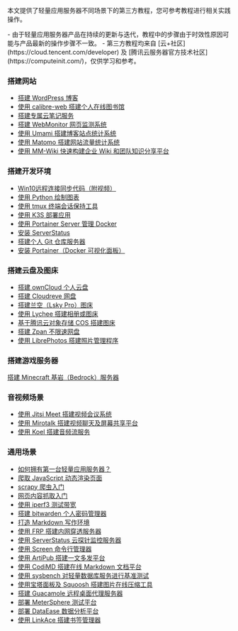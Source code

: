 本文提供了轻量应用服务器不同场景下的第三方教程，您可参考教程进行相关实践操作。


<dx-alert infotype="explain" title="">
- 由于轻量应用服务器产品在持续的更新与迭代，教程中的步骤由于时效性原因可能与产品最新的操作步骤不一致。
- 第三方教程均来自 [云+社区](https://cloud.tencent.com/developer) 及 [腾讯云服务器官方技术社区](https://computeinit.com/)，仅供学习和参考。
</dx-alert>


### 搭建网站
- [搭建 WordPress 博客](https://cloud.tencent.com/developer/article/1692366)
- [使用 calibre-web 搭建个人在线图书馆](https://cloud.tencent.com/developer/article/1814658)
- [搭建专属云笔记服务](https://computeinit.com/archives/4003)
- [搭建 WebMonitor 网页监测系统](https://computeinit.com/archives/3759)
- [使用 Umami 搭建博客站点统计系统](https://cloud.tencent.com/developer/article/1884401)
- [使用 Matomo 搭建网站流量统计系统](https://computeinit.com/archives/6082)
- [使用 MM-Wiki 快速构建企业 Wiki 和团队知识分享平台](https://cloud.tencent.com/developer/article/1858770)



### 搭建开发环境
- [Win10远程连接同步代码（附视频）](https://cloud.tencent.com/developer/article/1744540)
- [使用 Python 绘制图表](https://cloud.tencent.com/developer/article/1727837)
- [使用 tmux 终端会话保持工具](https://cloud.tencent.com/developer/article/1715579)
- [使用 K3S 部署应用](https://cloud.tencent.com/developer/article/1847421)
- [使用 Portainer Server 管理 Docker](https://cloud.tencent.com/developer/article/1840508)
- [安装 ServerStatus](https://computeinit.com/archives/4005)
- [搭建个人 Git 仓库服务器](https://computeinit.com/archives/3753)
- [安装 Portainer（Docker 可视化面板）](https://cloud.tencent.com/developer/article/1867994)




### 搭建云盘及图床
- [搭建 ownCloud 个人云盘](https://cloud.tencent.com/developer/article/1703531)
- [搭建 Cloudreve 网盘](https://cloud.tencent.com/developer/article/1832875)
- [搭建兰空（Lsky Pro）图床](https://computeinit.com/archives/3591)
- [使用 Lychee 搭建相册或图床 ](https://computeinit.com/archives/4492)
- [基于腾讯云对象存储 COS 搭建图床](https://computeinit.com/archives/6981)
- [搭建 Zpan 不限速网盘](https://cloud.tencent.com/developer/article/1926653)
- [使用 LibrePhotos 搭建照片管理程序](https://cloud.tencent.com/developer/article/1921402)


### 搭建游戏服务器
[搭建 Minecraft 基岩（Bedrock）服务器](https://computeinit.com/archives/5035)

### 音视频场景
- [使用 Jitsi Meet 搭建视频会议系统](https://computeinit.com/archives/6046)
- [使用 Mirotalk 搭建视频聊天及屏幕共享平台](https://computeinit.com/archives/4560)
- [使用 Koel 搭建音频流服务](https://cloud.tencent.com/developer/article/1848849)

### 通用场景
- [如何拥有第一台轻量应用服务器？](https://cloud.tencent.com/developer/article/1801003)
- [爬取 JavaScript 动态渲染页面](https://cloud.tencent.com/developer/article/1710120)
- [scrapy 爬虫入门](https://cloud.tencent.com/developer/article/1699656)
- [网页内容抓取入门](https://cloud.tencent.com/developer/article/1645139)	
- [使用 iperf3 测试带宽	](https://cloud.tencent.com/developer/article/1838570)
- [搭建 bitwarden 个人密码管理器](https://cloud.tencent.com/developer/article/1783188)
- [打造 Markdown 写作环境](https://cloud.tencent.com/developer/article/1831170)
- [使用 FRP 搭建内网穿透服务器](https://computeinit.com/archives/4363)
- [使用 ServerStatus 云探针监控服务器](https://cloud.tencent.com/developer/article/1863933)
- [使用 Screen 命令行管理器](https://computeinit.com/archives/5304)
- [使用 ArtiPub 搭建一文多发平台](https://cloud.tencent.com/developer/article/1872740)
- [使用 CodiMD 搭建在线 Markdown 文档平台](https://cloud.tencent.com/developer/article/1871946)
- [使用 sysbench 对轻量数据库服务进行基准测试](https://cloud.tencent.com/developer/article/1868418)
- [使用宝塔面板及 Squoosh 搭建图片在线压缩工具](https://cloud.tencent.com/developer/article/1840803)
- [搭建 Guacamole 远程桌面代理服务器](https://cloud.tencent.com/developer/article/1794433)
- [部署 MeterSphere 测试平台](https://cloud.tencent.com/developer/article/1949051)
- [部署 DataEase 数据分析平台](https://cloud.tencent.com/developer/article/1949551)
- [使用 LinkAce 搭建书签管理器](https://cloud.tencent.com/developer/article/1869286)

